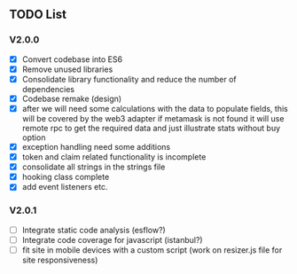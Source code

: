 ## TODO List

### V2.0.0

- [x] Convert codebase into ES6
- [x] Remove unused libraries
- [x] Consolidate library functionality and reduce the number of dependencies
- [x] Codebase remake (design)
- [x] after we will need some calculations with the data to populate fields, this will be covered by the web3 adapter
      if metamask is not found it will use remote rpc to get the required data and just illustrate stats without buy option
- [x] exception handling need some additions
- [x] token and claim related functionality is incomplete
- [x] consolidate all strings in the strings file
- [x] hooking class complete
- [x] add event listeners etc.

### V2.0.1

- [ ] Integrate static code analysis (esflow?)
- [ ] Integrate code coverage for javascript (istanbul?)
- [ ] fit site in mobile devices with a custom script (work on resizer.js file for site responsiveness)